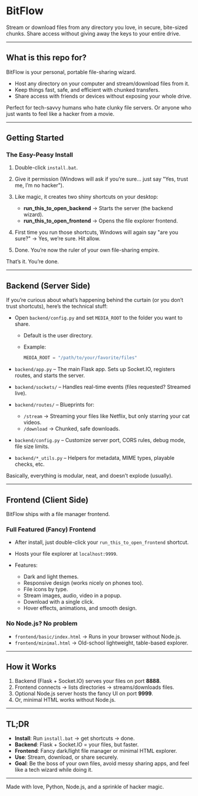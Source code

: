 # BitFlow

Stream or download files from any directory you love, in secure, bite-sized chunks.
Share access without giving away the keys to your entire drive. 

---

## What is this repo for?

BitFlow is your personal, portable file-sharing wizard.

* Host any directory on your computer and stream/download files from it.
* Keep things fast, safe, and efficient with chunked transfers.
* Share access with friends or devices without exposing your whole drive.

Perfect for tech-savvy humans who hate clunky file servers. Or anyone who just wants to feel like a hacker from a movie.

---

## Getting Started

### The Easy-Peasy Install

1. Double-click `install.bat`.
2. Give it permission (Windows will ask if you’re sure… just say "Yes, trust me, I’m no hacker").
3. Like magic, it creates two shiny shortcuts on your desktop:

   * **run\_this\_to\_open\_backend** → Starts the server (the backend wizard).
   * **run\_this\_to\_open\_frontend** → Opens the file explorer frontend.
4. First time you run those shortcuts, Windows will again say "are you sure?" → Yes, we’re sure. Hit allow.
5. Done. You’re now the ruler of your own file-sharing empire.

That’s it. You’re done.

---

## Backend (Server Side)

If you’re curious about what’s happening behind the curtain (or you don’t trust shortcuts), here’s the technical stuff:

* Open `backend/config.py` and set `MEDIA_ROOT` to the folder you want to share.

  * Default is the user directory.
  * Example:

    ```python
    MEDIA_ROOT = "/path/to/your/favorite/files"
    ```
    
* `backend/app.py` – The main Flask app. Sets up Socket.IO, registers routes, and starts the server.
* `backend/sockets/` – Handles real-time events (files requested? Streamed live).
* `backend/routes/` – Blueprints for:

  * `/stream` → Streaming your files like Netflix, but only starring your cat videos.
  * `/download` → Chunked, safe downloads.
* `backend/config.py` – Customize server port, CORS rules, debug mode, file size limits.
* `backend/*_utils.py` – Helpers for metadata, MIME types, playable checks, etc.

Basically, everything is modular, neat, and doesn’t explode (usually).

---

## Frontend (Client Side)

BitFlow ships with a file manager frontend.

### Full Featured (Fancy) Frontend

* After install, just double-click your `run_this_to_open_frontend` shortcut.
* Hosts your file explorer at `localhost:9999`.
* Features:

  * Dark and light themes.
  * Responsive design (works nicely on phones too).
  * File icons by type.
  * Stream images, audio, video in a popup.
  * Download with a single click.
  * Hover effects, animations, and smooth design.

### No Node.js? No problem

* `frontend/basic/index.html` → Runs in your browser without Node.js.
* `frontend/minimal.html` → Old-school lightweight, table-based explorer.

---

## How it Works

1. Backend (Flask + Socket.IO) serves your files on port **8888**.
2. Frontend connects → lists directories → streams/downloads files.
3. Optional Node.js server hosts the fancy UI on port **9999**.
4. Or, minimal HTML works without Node.js.

---

## TL;DR

* **Install**: Run `install.bat` → get shortcuts → done.
* **Backend**: Flask + Socket.IO = your files, but faster.
* **Frontend**: Fancy dark/light file manager or minimal HTML explorer.
* **Use**: Stream, download, or share securely.
* **Goal**: Be the boss of your own files, avoid messy sharing apps, and feel like a tech wizard while doing it.

---

Made with love, Python, Node.js, and a sprinkle of hacker magic.
